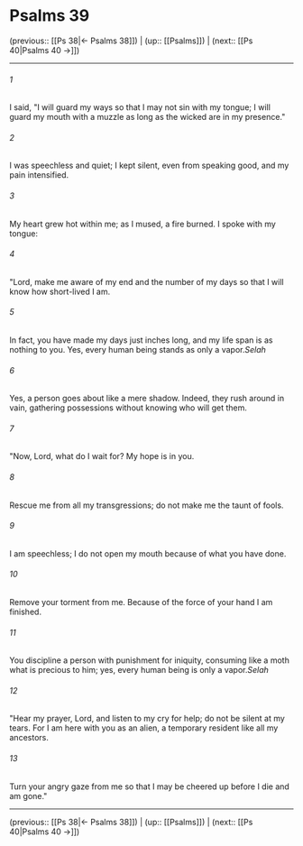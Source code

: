 # Psalms 39

(previous:: [[Ps 38|← Psalms 38]]) | (up:: [[Psalms]]) | (next:: [[Ps 40|Psalms 40 →]])

***


###### 1 
I said, "I will guard my ways so that I may not sin with my tongue; I will guard my mouth with a muzzle as long as the wicked are in my presence." 

###### 2 
I was speechless and quiet; I kept silent, even from speaking good, and my pain intensified. 

###### 3 
My heart grew hot within me; as I mused, a fire burned. I spoke with my tongue: 

###### 4 
"Lord, make me aware of my end and the number of my days so that I will know how short-lived I am. 

###### 5 
In fact, you have made my days just inches long, and my life span is as nothing to you. Yes, every human being stands as only a vapor._Selah_ 

###### 6 
Yes, a person goes about like a mere shadow. Indeed, they rush around in vain, gathering possessions without knowing who will get them. 

###### 7 
"Now, Lord, what do I wait for? My hope is in you. 

###### 8 
Rescue me from all my transgressions; do not make me the taunt of fools. 

###### 9 
I am speechless; I do not open my mouth because of what you have done. 

###### 10 
Remove your torment from me. Because of the force of your hand I am finished. 

###### 11 
You discipline a person with punishment for iniquity, consuming like a moth what is precious to him; yes, every human being is only a vapor._Selah_ 

###### 12 
"Hear my prayer, Lord, and listen to my cry for help; do not be silent at my tears. For I am here with you as an alien, a temporary resident like all my ancestors. 

###### 13 
Turn your angry gaze from me so that I may be cheered up before I die and am gone."

***

(previous:: [[Ps 38|← Psalms 38]]) | (up:: [[Psalms]]) | (next:: [[Ps 40|Psalms 40 →]])
